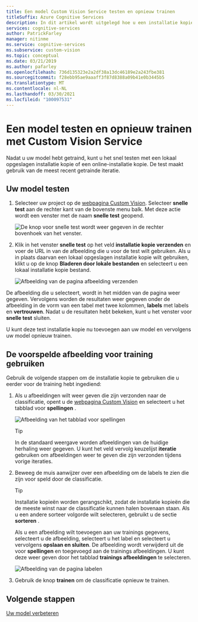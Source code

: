```yaml
---
title: Een model Custom Vision Service testen en opnieuw trainen
titleSuffix: Azure Cognitive Services
description: In dit artikel wordt uitgelegd hoe u een installatie kopie kunt testen en deze vervolgens gebruikt om uw model in de Custom Vision-service te trainen.
services: cognitive-services
author: PatrickFarley
manager: nitinme
ms.service: cognitive-services
ms.subservice: custom-vision
ms.topic: conceptual
ms.date: 03/21/2019
ms.author: pafarley
ms.openlocfilehash: 736d135323e2a2df38a13dc46189e2a243fbe381
ms.sourcegitcommit: f28ebb95ae9aaaff3f87d8388a09b41e0b3445b5
ms.translationtype: MT
ms.contentlocale: nl-NL
ms.lasthandoff: 03/30/2021
ms.locfileid: "100097531"
---
```

# <a name="test-and-retrain-a-model-with-custom-vision-service"></a>Een model testen en opnieuw trainen met Custom Vision Service

Nadat u uw model hebt getraind, kunt u het snel testen met een lokaal opgeslagen installatie kopie of een online-installatie kopie. De test maakt gebruik van de meest recent getrainde iteratie.

## <a name="test-your-model"></a>Uw model testen

1. Selecteer uw project op de [webpagina Custom Vision](https://customvision.ai). Selecteer **snelle test** aan de rechter kant van de bovenste menu balk. Met deze actie wordt een venster met de naam **snelle test** geopend.

    ![De knop voor snelle test wordt weer gegeven in de rechter bovenhoek van het venster.](./media/test-your-model/quick-test-button.png)

2. Klik in het venster **snelle test** op het veld **installatie kopie verzenden** en voer de URL in van de afbeelding die u voor de test wilt gebruiken. Als u in plaats daarvan een lokaal opgeslagen installatie kopie wilt gebruiken, klikt u op de knop **Bladeren door lokale bestanden** en selecteert u een lokaal installatie kopie bestand.

    ![Afbeelding van de pagina afbeelding verzenden](./media/test-your-model/submit-image.png)

De afbeelding die u selecteert, wordt in het midden van de pagina weer gegeven. Vervolgens worden de resultaten weer gegeven onder de afbeelding in de vorm van een tabel met twee kolommen, **labels** met labels en **vertrouwen**. Nadat u de resultaten hebt bekeken, kunt u het venster voor **snelle test** sluiten.

U kunt deze test installatie kopie nu toevoegen aan uw model en vervolgens uw model opnieuw trainen.

## <a name="use-the-predicted-image-for-training"></a>De voorspelde afbeelding voor training gebruiken

Gebruik de volgende stappen om de installatie kopie te gebruiken die u eerder voor de training hebt ingediend:

1. Als u afbeeldingen wilt weer geven die zijn verzonden naar de classificatie, opent u de [webpagina Custom Vision](https://customvision.ai) en selecteert u het tabblad voor __spellingen__ .

    ![Afbeelding van het tabblad voor spellingen](./media/test-your-model/predictions-tab.png)

    > [!TIP]
    > In de standaard weergave worden afbeeldingen van de huidige herhaling weer gegeven. U kunt het veld vervolg keuzelijst __iteratie__ gebruiken om afbeeldingen weer te geven die zijn verzonden tijdens vorige iteraties.

2. Beweeg de muis aanwijzer over een afbeelding om de labels te zien die zijn voor speld door de classificatie.

    > [!TIP]
    > Installatie kopieën worden gerangschikt, zodat de installatie kopieën die de meeste winst naar de classificatie kunnen halen bovenaan staan. Als u een andere sorteer volgorde wilt selecteren, gebruikt u de sectie __sorteren__ .

    Als u een afbeelding wilt toevoegen aan uw trainings gegevens, selecteert u de afbeelding, selecteert u het label en selecteert u vervolgens __opslaan en sluiten__. De afbeelding wordt verwijderd uit de voor __spellingen__ en toegevoegd aan de trainings afbeeldingen. U kunt deze weer geven door het tabblad __trainings afbeeldingen__ te selecteren.

    ![Afbeelding van de pagina labelen](./media/test-your-model/tag-image.png)

3. Gebruik de knop __trainen__ om de classificatie opnieuw te trainen.

## <a name="next-steps"></a>Volgende stappen

[Uw model verbeteren](getting-started-improving-your-classifier.md)

